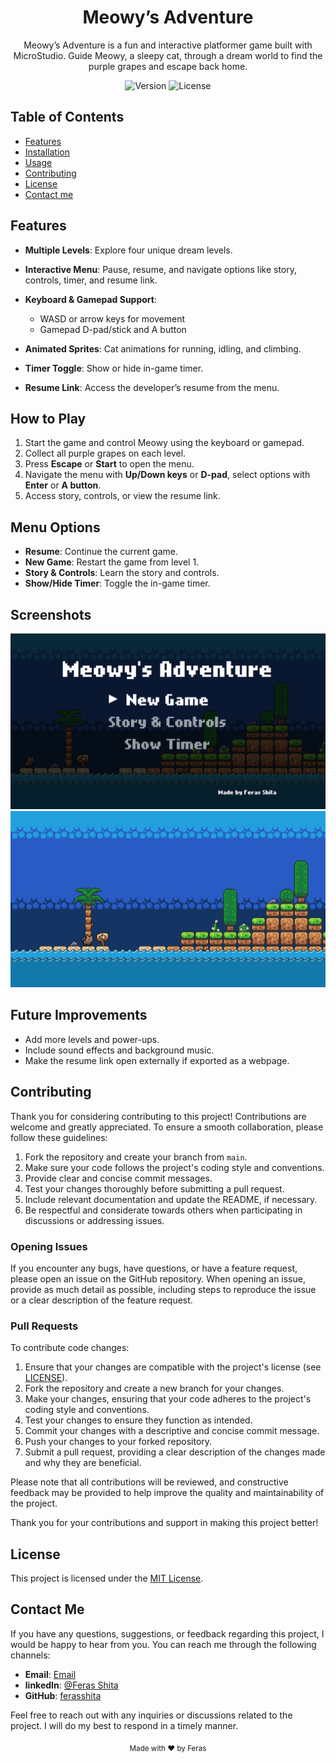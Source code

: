 <!-- Project Title -->
<h1 align="center">Meowy’s Adventure</h1>

<!-- Project Description -->
<p align="center">
Meowy’s Adventure is a fun and interactive platformer game built with MicroStudio. Guide Meowy, a sleepy cat, through a dream world to find the purple grapes and escape back home.
</p>

<!-- Badges (Optional) -->
<p align="center">
  <img src="https://img.shields.io/badge/version-v1.0-blue.svg" alt="Version">
  <img src="https://img.shields.io/badge/license-MIT-green.svg" alt="License">
</p>

<!-- Table of Contents -->
## Table of Contents
- [Features](#features)
- [Installation](#how)
- [Usage](#usage)
- [Contributing](#contributing)
- [License](#license)
- [Contact me](#contact)

<!-- Features -->
## Features

* **Multiple Levels**: Explore four unique dream levels.
* **Interactive Menu**: Pause, resume, and navigate options like story, controls, timer, and resume link.
* **Keyboard & Gamepad Support**:

  * WASD or arrow keys for movement
  * Gamepad D-pad/stick and A button
* **Animated Sprites**: Cat animations for running, idling, and climbing.
* **Timer Toggle**: Show or hide in-game timer.
* **Resume Link**: Access the developer’s resume from the menu.

## How to Play

1. Start the game and control Meowy using the keyboard or gamepad.
2. Collect all purple grapes on each level.
3. Press **Escape** or **Start** to open the menu.
4. Navigate the menu with **Up/Down keys** or **D-pad**, select options with **Enter** or **A button**.
5. Access story, controls, or view the resume link.

## Menu Options

* **Resume**: Continue the current game.
* **New Game**: Restart the game from level 1.
* **Story & Controls**: Learn the story and controls.
* **Show/Hide Timer**: Toggle the in-game timer.

## Screenshots

![Screenshot](https://github.com/ferasshita/Meowy-s-adventures/blob/main/photos/Screenshot%202025-09-05%20211257.png?raw=true)
![Screenshot](https://github.com/ferasshita/Meowy-s-adventures/blob/main/photos/Screenshot%202025-09-05%20211337.png?raw=true)

## Future Improvements

* Add more levels and power-ups.
* Include sound effects and background music.
* Make the resume link open externally if exported as a webpage.


<!-- Contributing -->
## Contributing

Thank you for considering contributing to this project! Contributions are welcome and greatly appreciated. To ensure a smooth collaboration, please follow these guidelines:

1. Fork the repository and create your branch from `main`.
2. Make sure your code follows the project's coding style and conventions.
3. Provide clear and concise commit messages.
4. Test your changes thoroughly before submitting a pull request.
5. Include relevant documentation and update the README, if necessary.
6. Be respectful and considerate towards others when participating in discussions or addressing issues.

### Opening Issues
If you encounter any bugs, have questions, or have a feature request, please open an issue on the GitHub repository. When opening an issue, provide as much detail as possible, including steps to reproduce the issue or a clear description of the feature request.

### Pull Requests
To contribute code changes:

1. Ensure that your changes are compatible with the project's license (see [LICENSE](LICENSE)).
2. Fork the repository and create a new branch for your changes.
3. Make your changes, ensuring that your code adheres to the project's coding style and conventions.
4. Test your changes to ensure they function as intended.
5. Commit your changes with a descriptive and concise commit message.
6. Push your changes to your forked repository.
7. Submit a pull request, providing a clear description of the changes made and why they are beneficial.

Please note that all contributions will be reviewed, and constructive feedback may be provided to help improve the quality and maintainability of the project.

Thank you for your contributions and support in making this project better!

<!-- License -->
## License
This project is licensed under the [MIT License](LICENSE).

<!-- Contact Me -->
## Contact Me

If you have any questions, suggestions, or feedback regarding this project, I would be happy to hear from you. You can reach me through the following channels:

- **Email**: [Email](mailto:shitaferas195@gmail.com)
- **linkedIn**: [@Feras Shita](https://linkedin.com/in/feras-shita)
- **GitHub**: [ferasshita](https://github.com/ferasshita)

Feel free to reach out with any inquiries or discussions related to the project. I will do my best to respond in a timely manner.

<!-- Footer -->
<p align="center">
  <sub>Made with ❤️ by Feras</sub>
</p>
